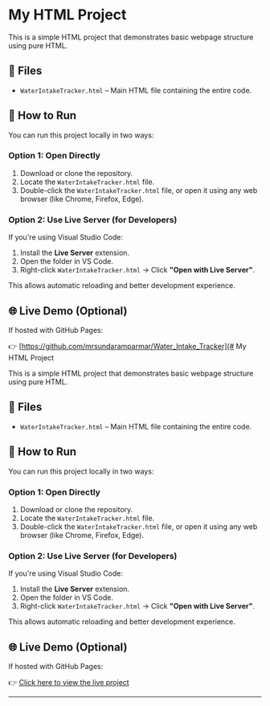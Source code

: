 # My HTML Project

This is a simple HTML project that demonstrates basic webpage structure using pure HTML.

## 📁 Files

- `WaterIntakeTracker.html` – Main HTML file containing the entire code.

## 🚀 How to Run

You can run this project locally in two ways:

### Option 1: Open Directly

1. Download or clone the repository.
2. Locate the `WaterIntakeTracker.html` file.
3. Double-click the `WaterIntakeTracker.html` file, or open it using any web browser (like Chrome, Firefox, Edge).

### Option 2: Use Live Server (for Developers)

If you're using Visual Studio Code:

1. Install the **Live Server** extension.
2. Open the folder in VS Code.
3. Right-click `WaterIntakeTracker.html` → Click **"Open with Live Server"**.

This allows automatic reloading and better development experience.

## 🌐 Live Demo (Optional)

If hosted with GitHub Pages:

👉 [https://github.com/mrsundaramparmar/Water_Intake_Tracker](# My HTML Project

This is a simple HTML project that demonstrates basic webpage structure using pure HTML.

## 📁 Files

- `WaterIntakeTracker.html` – Main HTML file containing the entire code.

## 🚀 How to Run

You can run this project locally in two ways:

### Option 1: Open Directly

1. Download or clone the repository.
2. Locate the `WaterIntakeTracker.html` file.
3. Double-click the `WaterIntakeTracker.html` file, or open it using any web browser (like Chrome, Firefox, Edge).

### Option 2: Use Live Server (for Developers)

If you're using Visual Studio Code:

1. Install the **Live Server** extension.
2. Open the folder in VS Code.
3. Right-click `WaterIntakeTracker.html` → Click **"Open with Live Server"**.

This allows automatic reloading and better development experience.

## 🌐 Live Demo (Optional)

If hosted with GitHub Pages:

👉 [Click here to view the live project](https://github.com/mrsundaramparmar/Water_Intake_Tracker)

---




